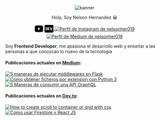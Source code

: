
 <p align="center">
  <img src="https://i.ibb.co/y0mZ7tk/nelson-developer.png" alt="banner"/>
</p>

<p align="center"> 
Hola, Soy Nelson Hernandez 😀
</p>
<p align="center">
<a href="https://dev.to/nelsonher019" target="blank">
    <img align="center" src="./youtube-brands.svg" alt="Canal de Youtube de nelsonher019" height="28px" width="28px" />
  </a>
<a href="https://dev.to/nelsonher019" target="blank">
    <img align="center" src="./dev-brands.svg" alt="Perfil de dev.to de nelsonher019" height="28px" width="28px" />
  </a>
  <a href="https://www.instagram.com/nelsonher_019/" target="blank">
    <img align="center" src="https://cdn.jsdelivr.net/npm/simple-icons@3.0.1/icons/instagram.svg" alt="Perfil de Instagram de nelsonher019" height="28px" width="28px" />
  </a>
   <a href="https://medium.com/@nelsonher019" target="blank">
    <img align="center" src="https://cdn-images-1.medium.com/max/1200/1*6_fgYnisCa9V21mymySIvA.png" alt="Perfil de Medium de nelsonher019" height="28px" width="28px" />
  </a>
</p>


Soy **Frontend Developer**, me apasiona el desarrollo web y enseñar a las personas a que conozcan lo nuevo de la tecnologia 

####  Publicaciones actuales en [Medium](https://medium.com/@nelsonher019):


<a href="https://medium.com/@nelsonher019/5-maneras-de-ejecutar-middlewares-en-flask-6622bb294bcb?source=rss-57948f2413ba------2" target='_blank'>
    <img width='30%' src=https://cdn-images-1.medium.com/max/1024/1*WNrEFM9NuFBZE_pPmKXCZA.png alt="5 maneras de ejecutar middlewares en Flask" />
  </a>
<a href="https://medium.com/@nelsonher019/como-obtener-ficheros-por-extension-con-python-3-733c9469d0b2?source=rss-57948f2413ba------2" target='_blank'>
    <img width='30%' src="https://cdn-images-1.medium.com/max/1024/1*hHPx8Frn2Ka003mGAdNlcA.png" alt="Como obtener ficheros por extension con Python 3" />
  </a>
<a href="https://medium.com/@nelsonher019/5-maneras-de-consumir-una-api-graphql-a9d94a6964b3?source=rss-57948f2413ba------2" target='_blank'>
    <img width='30%' src="https://cdn-images-1.medium.com/max/1024/1*1cje44-ZnO2LfTDav5XLKg.png" alt="5 Maneras de consumir una API GraphQL" />
  </a>


####  Publicaciones actuales en [Dev.to](https://dev.to/nelsonher019):

<a href="https://dev.to/nelsonher019/how-to-place-scroll-to-container-or-grid-with-css-3e77" target='_blank'>
    <img width='30%' src=https://res.cloudinary.com/practicaldev/image/fetch/s--WEGWfCEn--/c_imagga_scale,f_auto,fl_progressive,h_420,q_auto,w_1000/https://dev-to-uploads.s3.amazonaws.com/i/4u8e7o4gtqj9zxk1avoo.png alt="How to create scroll to container or grid with css" />
  </a>
<a href="https://dev.to/nelsonher019/como-usar-firestore-y-react-js-cnb" target='_blank'>
    <img width='30%' src="https://res.cloudinary.com/practicaldev/image/fetch/s--2vnNwlH3--/c_imagga_scale,f_auto,fl_progressive,h_420,q_auto,w_1000/https://dev-to-uploads.s3.amazonaws.com/i/pj3rmsib3e9a78s860ce.png" alt="Como usar Firestore y React JS" />
  </a>

